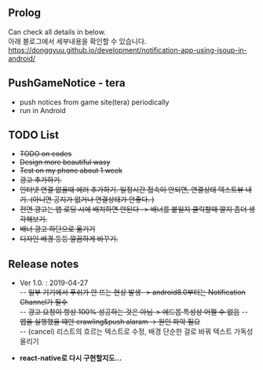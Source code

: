 ## Prolog
Can check all details in below.  
아래 블로그에서 세부내용을 확인할 수 있습니다.  
https://donggyuu.github.io/development/notification-app-using-jsoup-in-android/


## PushGameNotice - tera
- push notices from game site(tera) periodically 
- run in Android


## TODO List
- ~~TODO on codes~~
- ~~Design more beautiful wasy~~
- ~~Test on my phone about 1 week~~
- ~~광고 추가하기.~~
- ~~인터넷 연결 없을때 에러 추가하기. 일정시간 접속이 안되면, 연결상태 텍스트뷰 내기. (아니면 공지가 없거나 연결상태가 안좋다. )~~
- ~~전면 광고는 앱 로딩 시에 배치하면 안된다 -> 배너를 붙일지 클릭할때 깔지 좀더 생각해보기.~~
- ~~배너 광고 하단으로 옮기기~~
- ~~디자인 배경 등등 깔끔하게 바꾸기.~~

## Release notes
- Ver 1.0. : 2019-04-27  
-- ~~일부 기기에서 푸쉬가 안 뜨는 현상 발생 -> android8.0부터는 Notification Channel가 필수~~  
-- ~~광고 요청이 항상 100% 성공하는 것은 아님-> 에드몹 특성상 어쩔 수 없음~~
-- ~~앱을 실행했을 때만 crawling&push alaram -> 원인 파악 필요~~   
-- (cancel) 리스트의 흐르는 텍스트로 수정, 배경 단순한 걸로 바꿔 텍스트 가독성 올리기  

- **react-native로 다시 구현할지도...**
